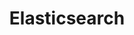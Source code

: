 ---
title:      "Elasticsearch"
ring:       adopt
quadrant:   platforms-and-services
featured:   false
---